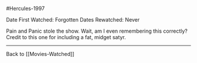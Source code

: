 #Hercules-1997

Date First Watched:  Forgotten
Dates Rewatched:  Never

Pain and Panic stole the show.  Wait, am I even remembering this correctly?  Credit to this one for including a fat, midget satyr.

---
Back to [[Movies-Watched]]
